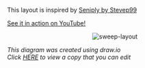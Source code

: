 This layout is inspired by [Seniply by Stevep99](https://stevep99.github.io/seniply/)

[See it in action on YouTube!](https://youtu.be/IZ83uU0ltaE)
<div align="center">
  
  ![sweep-layout](https://user-images.githubusercontent.com/27895007/185715593-69f9f981-ae17-4788-b2a8-d1360c65622a.svg)

</div>

*This diagram was created using draw.io*  
*Click [HERE](https://viewer.diagrams.net/?tags=%7B%7D&edit=_blank&layers=1&nav=1&title=sweep-layout.drawio#R7V1bc9s2Fv4t%2B8DZdmeSAQFeHyXZStqmTTZO26QvHVqibTWS6Ep0bPdhf%2FuSEkGROCApW6QOZcDTSS2KuhjfwcGH71xgsNHi4c0quL35OZqGc4OS6YPBzgxKPUqN9D8yfdxeMB3L2l65Xs2m2bXdhYvZP2F2kWRX72bTcF26MY6ieTy7LV%2BcRMtlOIlL14LVKrov33YVzcufehtcZ59IdhcuJsE8BLf9PpvGN%2FzvcnfX34az6xv%2Byabjb59ZBPzm7I3XN8E0ui9cYucGG62iKN7%2BtngYhfN08Pi4bF83rng2%2F2KrcBnv84K%2F3793yU%2Fr6Ozy7qebcHj%2Bd%2FTHm1fZu3wL5nfZH%2Fzf7NvGj3wI7m9mcXhxG0zSx%2FcJzAYb3sSLefLITH4N1rfbgb%2BaPYTJZw2vomWcAWm62eNxsJjNUxv4LVxNg2XAb8s%2Bxcwej6J5tNp8KhuMh%2F5o8%2FLZfF64zjx2bqXXV9Hdcpp%2B4ObVcDT4nxau4vChcCkbnTdhtAjj1WNyC3%2FWzpDitsoykO93wFvZLTcFzPm1IDO16%2Fydd2gkv2SAPAEcCsD5XV1wfAEck%2BKCwwA458qCQ1kZHB954lgAm4%2FqYuP2bOLYAJxPyoLDTAEcThawwHEAOANlwQF8wEV2ay4A50JdcEQ%2BYCO7NQ%2BAc6YsOCIfQGfSPgBnrC44IiHAnjl8DSyg80ZZdAAjcJAZgQklgj%2BURUekBAknQEYHagSf1UVH5AQ%2BtmeDIsFIWXQAKcCm0yaUCX5TFx2RFaDPHagTDJVFR2QFlCCzAmp5AIxweh3yUYtW8U10HS2D%2BfnuqjAuu3veRdFtdvGvMI4fM4iCuzgqAxo%2BzOLPye8k%2B%2F1L4frZQ%2BGJs0f%2BYJn8uZ%2BLD9LXkNc2f7h72eYRf12dZWQGZEHL8H3Gxsm4DtfxKvoaFm3GJA5166xhHd2tJmHdjMjEmThYXYdxrWPLYE8RqTWvVTgP4tm3sPRFZMayeelgtQoeCzfcRrNlvC6884f0QmE9poLVekKEquF%2Bh9mCoW6%2Fwc5s8z%2FlAD8DJa%2Fzh%2FhgT7OK4mRko2X6vH2A5yl7mCCZ%2BNSW2ZczJskPtMirzU8nK4bAtqjlIK8YUB8zqDOP0%2BG6DZYlPJ2%2F79K462a0Xl1lOAyM1ACdYJGCm92wDq%2BjMLl%2BN0vn0yL6aybeYaScDrwuuL2dp6%2BbbKB40kuXUeL2ml6Zvphsvv16Y1Xpd2fk9mHzhJO%2Fv3Od%2FX%2FO%2F9rqYdjnjc6p4bnGwOXvmAC1fdPyByWXt0POL7c3mxg38mw2sSZv3at1nHnlOeNYyHMGypZflGVZlltGBz0aY0Ld8ldl0bFNAR3sQCa3jgI6P6iLjl1GBzsFgELZ8r264Ph9mzpQtvygLDqOQArQo2UUypZvlUUHkALsgAyFsuWPyqIDSAF2MJNC2fInddGx%2B%2BbZoNjzTl10RFaAPnckAs6IGUOqLESAGmDHzCjUC35RFh2RGuBHZaBe8LOy6ABqgB3RZFAvMBTOBwDkANu3MSgZvFYXHZEcoM8eKBlsyIGvLEQiOUBPRqOWDcA4ZlLANqjfw7QAxyfO2DckYVt3TMgmYaDSHhrTAlim1uyRFpDB015awGEzGspMF7eTg6dzIVb4SgwWntT8tsRkU%2BxgYR7h1%2FP7mPPbOtX5DYXKi8cFTxG4XPHsABMY1SFTvsVsG%2FMyMEMqg5UQ53wwhobQXbaNJfAx9GwbBoXOHFqObIJUWEgJuazMB9kNVzoJG%2BDfY466EJpG%2F90CSIx4r%2B0STA6kZHlriyJMrDOYoOJ5%2BHw71RVVLN%2BwuESANomg4qmu2CmWbzCfIaMDxU6mLDpi%2BQZzsecOFDstddFxezZ3LCh2QnFAFXTE8g2LmMjoQKkzzzCet5Kxe6pQAYpgI7s5S6J7KjyVRJJgMWxHB1Ws75RFRyQJ6ATbghqE4arr3USagD97JCqCrS4%2BgChY2EQBygc5UWintOdUoQJEwcd2dbLyN3V3RIAouNiuDqoJ3yuLDiAK6DQbqgmGe6YuPiJRwJ49NtQTDFtdfABR8JCJArVhWEE3hGCOOfCptCFE%2FkylNTRGhvmQN0eGvYwbIDeEEJyK7ZhFu2u63TeP0A7ChsrYeNlqUspBAeqKcLPgdxwS%2BJu3BVZHz1xn0yai83YQNsXORvNgaqB62SoSq8lXJWAdZy4ZuvQwn0T39EnU83rhk4RtnO3RWp8k9gSmx%2BhRwwe1KZOGtumnWsydq%2FJTU4%2BQhFjK2iXZhFid%2BCmxBYfNJSg0ZgsFZJhmpwqvFUtq0CNlNhSQXWXREUtq0KPMNpSPYV86ZdARCmrQMzRsKB6rW60hFtTgzx2oFxNl0RFradADlzZUi7N%2FlcQH8ALswJgt0YuZuocKiMwAPbDsQL343%2BqiY%2FfMuzmy%2FDN1Y8kiN8CfPVBw%2BI%2By6ABugB2rdKBiYFjqcjfADbBjYQ7UDP6lLDqAGWBHkh1p4Vre6FhVmESKgO7koHjwSl10RIKAPolkyWbqbn8ARcBOBnQk8sGh4LzYxgroISBHIia0iVaLKQfbHwGtZbRMbpfkuGx%2B0mdugml0b2yj1uuvYTy5yR6Uwb2eB%2Bt19sw0WN90WUGPnqDgQokCVNBfPC5MvAr6Z7VD4MZTdxhJC3DCWntmQad73GJ7k0gOk1kfnj10qo5WzJF3eI4Q3lGjMt6iKjpCxpbjIC%2BDJumAtZwqOmKGvGOjz50OWMrJouP2be5ITlFWFh0xO97B3i6bklOU1TqbjHp1R4qNjIHd1dlhzzXisrFeXV16zkRGfqeufyk7eY%2BRxA6dY9Aql2EvDZJjqLV55%2Bbtnxm%2Bo837ubzUJehrqyTgps07997CgZDavJ9G7NE3xZKD0LV577z3aHMCiTbv5%2B2MeuC9YcD342B%2B%2BBHPLw87cd%2Fkmuj7Jmn%2FEZVcU91RzBvX9E%2FffBP27h9sj1z0BVb1k8mbrfhBW3HDLgg7SG1KzgrXVly24om24vrNTg%2BkKlkUQykr5pud7RP32ainT1kbuim378GZMTzX5t2w2UF30pJD6RUz70Yn%2FU1bccO2z8be9lFZuOxAdLppwfO8fLgyhKXsuFLaWzEfrpQ214bvEgmm72OjLositYf6Seesim1LPOzD%2FkwKgyIfgutiU5qqpWbnrE2rwln%2F%2BqFVb2ydENJiORN%2B8gKF8YG3yXu3ilBTWmqfEBJLmvCTf2j1YVxqsD5G6wKUjuGbmvTVF3zh5xdSSfL0cqqul%2FF752VUl7HrvYxrDAbay9QXxuEnO1CoYrdHW89%2B0bS1N7FjqrrS20iKiHZX9cweP3mFx0u0EVcZMdNG3MDs0ddcpnr1Q6MRU23E9bufHnhimTr98o1YFh8GMTenyryzAUrv34dYV79RViVULKPYvmn5g%2FT0ke%2B78PMuWHUNxb7WYbqJdVBSYZzLaLUI5tU2%2BDIn6dMz1pUajWdZWJXzKXqZvZxPxd2K%2BiSgEKCnGTDlC19qealg8nphlSkE6BlfTBb7UxUdu3e0R1bAoio64p4Of%2B7odkDVWwb0shmmesFBLhs9LVXbc4xhZ%2B00XmwXSPSMOsr5cAGdIx5YyH%2F%2FUvi94bhC0zj1I1RNlgUJMc5QPdA7wvBmyyeVttk3tE9HlYqdQPEzn%2Fk7F1OfHmCFeidNPkXcyvgElBBqS2ffmBBZeXq3TT4dClnJcZt8Un5UPL6b3p0x2wdH7fuMjeWO2ifO2D%2FMUfO9QvPBshx57MOuhdJHXmVTedq1cL9pH%2BO863xc67oQDybFwtbLFrlkZRlMZeXLE9zaPstPQMjmOrBZ5hIyGrW0taJlaCl6RN6CssQoWlxGANLkL4zLKJZHKit1klQ%2FBfPZdcoiJsm4hcn1YTpes0kwH2RPLGbT6cY3ysymvNS1ZhpMwi%2B5cyquhLQF1MF5nOZ%2BqNPOUJccbs%2Fn9XT2TYxb5PP8IoHta%2FqH%2FRxNZ1ezcLWWe4P8muTNJJdksZIZvzBeRYvkE%2BfhVeoiN%2FvnVb77zT9oJvnwihBMC99p8O7TdoP%2F%2FmL7%2F4u3P4yzS6NPH99tf%2Fu4ue3gr9j6PNwMZW9n4XjsEdJSZaNJmnf2powz%2Bt3NPCqZeSKJXE6TBX4zwJN0cGeTJxP6uoHNyWD%2BYD8yyIkneU052%2FxSJJtS5ims7OLi2ox2MyHkzqx5586b7zYSwoJ92BLz4NeexhsB0TNJeUvjiQ5%2F%2B7dnr6phjJbAGG2RL2yHBrzRU5lsnjOfB25LTLYjYmrDhJExNw711HmxqZWPrs7bMHg%2BVjd6IrZr8tFjWzbc2I2hwKwKPmIjIh89MmzDLdjYUhcft3fzB8aGx7ay%2BIg9Ynz05C3JKbjDfON1YB3fx%2FOLVpG2noB0GVF75I1GAxmHtmzH8yWEn%2Fgk3Hxg5xwkIbLYTlRy1K6yU1SkICah2D5UetauovCIDMQke%2BqBHcKjk9MqCUgfZg9kIK2tcESvb40cxyQMm%2BRIzggdO8rOUbGCAJ%2BEujCiMnaVxUdMjsffxLkU4uOpi48QkcQXQVyJyAvTa5TBx%2B%2Fd%2FJGIvGa73OGUABJz5PFVeFei8prqhkkAQ%2FDRGYJE5uXHJSoIEKAIHrqLg7usD6tNuW4b%2B6yLyWrZKthP2Wqhgy3yDXx3qU8Yr2Yb%2BFNRnzBeSTV6IBd6UIxoTY9ql7K8DD1KJDM90KO8Dg5mONUZKlKZHijGHpQ71IXH7p8DlfVAUhUev3%2BzB4odw3fKAgQJCHq03%2BsgnPxi69lN4mMfEeN1EF%2FuqD75dM9xEquZTcK3UXi4S1LnJKXpCOXMe5SbV1UOtgAVLGf2CfSpxy1nzrOGlO2ykh%2BIWdUErbNeKs91Xf09QR6mCKKTbl%2F15tO19u2fGb6j7fvZZR7omqkv2%2FJr8%2Bbu2zUGrjbvZ1fJoAds%2FOq20dq8Gzo9a%2FNuKjLC997VHYjTUcnrUQbzuABz8SkNc3OtEnoSiL%2BHcNVC%2Bb8FR7mr8v%2F6DoG9Kv%2FnlK2n5f%2B5BHBo%2Bb8rtq%2FoqPzfJOwY9f%2B%2BLk7ZQWDRMgQ2PjHTrZN38HgiPOiJu75OdNrRPirCg573zjuOFuEZMcNTtzaBOn2bQ5QvzHoOpcKACA927RUlEmE3mUMDdcsTAE1wsNV3ys1GBGmkLkiALGCrEJRIRLYEpKG67g5SBmzCTYlEKkpnkqYMfZpJEqEnBUndmkZIHLDVOEq0slBDGbCz%2FCjRykI1WXCws2Qp0cpCNU3oAeGWKwtDdVcgQBPw55CplYVqguBgVzlRU6IsHApPIW%2B5xbRlhNkEViTsdGPKy%2Bk7guukqwKY2HXOwa4KoKaugiqUeArw4Muqpm6pWSjxFOFBD0qYuqVmocRThAc7sJf4Vw3PrsSzf7NHawuFAk8RHnSN29TaQg01QBdOTd2fpYYaoAcfqFYVaqgBunOjHagKJwsPoAb4s6cDFeFU4QHUAF%2FXplo1qKYG%2BJIp1apBNTXADzhQrRpUU4MeODetGlRTgx7MHq0a1FAD9IQR2oFq0FFbqBNuMwQShdADSbQDOUK3lwLtpcT5jh7v5R6ogPtg0o%2F2UgEhm2ZRAFPmEjIaQcNot70UEdpLmTZ6fylqwda%2BaSUuH8VoFd9E19EymJ%2FvrgqWv7vnXRTdZhf%2FCuP4McMmuIujMp67suX9Dy3PS6RN40kl0nvYjqQymzHfH4%2BltsKfqbSJxvJoyvYuj%2BanjDWWR%2B9d93ygvUAn3nd7eWJJ%2FWnbC%2B8C3hd7YVBWvQjn6apOyTC5FEdR4vko%2BbCKEm8dAuNKnGtctoXyAGertGThDuaz65QoTJLhDpPrw9RVzybBfJA9sZhNpxvzlC0%2B5eWptLhXrucHWk4bawwVWxiapgPXmIQd8tuKqwztbpWBVX%2FH8Bq5B9hN%2Bi%2FF547tAQQ%2BMg1C72pyoGege68krGeeASr6H8N1mDqGYLL5%2FMLZBdtuOpcFh3GrHUYLDgMUmJiW%2BRoKOiZzJKQ09zUdGAc8yx2NZtQ302nbWbTQfWd%2Fp5Df2RenYFmngvtxtyOjUZW95M8cYC8W23cRoX3bjsC44yi4XcOl4100%2BbrHWtHfNQCuV1Um0sKy4Ahn2%2BBHMG1JBNM%2BB4iqovODdZv62Dq%2FDYOYf6qLj1iHQx3sMJktiWKOqDFgyoIE6kMperDMlsQy00bJVOWeLKBEtAeTSRbUVHcmgSpR6qITBkn40YEylCoIAcLA0ItxHBgo%2FJ%2B6%2BIiEgRFsH%2BdIMqJthVchwBbQKTdfF4sIuQojJPKEHswh6QEJ23MFtv8qixbgDMzE5gyOTpOuIQzoJTqOTpOu4Qvo1buOTpOuJgs9oNs6TbqGKeDPHl1cXUMN0PuuON1mM7%2BsplOMN9BHg8uF2kKbcOmaA0PSvMoysWsOXF3EXV2Giq%2FJuhK9QlV4QBkqflDD1UXc1WWo%2BLFBV6sT1WWoPZg9Wp2oLkPF18pdrU5UUwN86dXV6kQ1NcCPY7hanaihBvjOTbd%2Bq6YG%2BLOHF%2BVpeCTUAF8Z97RqUEMN0KVXri5qeGTUAD1w4WnVoJoa9MC5adWghhrgzx6tGtRQA%2FSUE68D1aCj5lUIXEFMEcIPAHkdyAi66VRT0yn8eK8H9YmLxwXEvpOuU0JXB48Ql8lAHNiEWARaQt5lqmwxhwMlaTmVN%2FnAaznld8Dnu0mlON0pSsUpStD7wvkd7BNezjlgngDXEds3jj6tf7VWv91%2BWg8%2B2%2F79mP3456dXsJbtKX0YUiyO3ubriU1%2BKnrxwHk98cLL2h6AxQYL0sHcv3tXtlk7fnuFuu9dmLHDKIrnUTANV7DFwndXiUNLW%2FMsw%2Fvk36vZanGfDNb3wJJ0i54nbVpF32BKNIWKjl7PcA%2FJw1UCcuG5N8no3fwcTcP0jv8D) to view a copy that you can edit*
